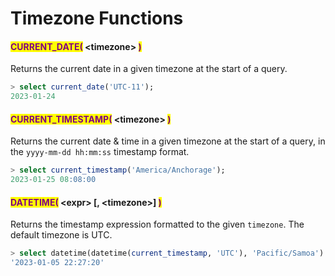 # Timezone Functions

#### <mark style="color:purple;">CURRENT\_DATE(</mark>  \<timezone>  <mark style="color:purple;">)</mark>

Returns the current date in a given timezone at the start of a query.

```sql
> select current_date('UTC-11');
2023-01-24
```

#### <mark style="color:purple;">CURRENT\_TIMESTAMP(</mark>  \<timezone>  <mark style="color:purple;">)</mark>

Returns the current date & time in a given timezone at the start of a query, in the `yyyy-mm-dd hh:mm:ss` timestamp format.

```sql
> select current_timestamp('America/Anchorage');
2023-01-25 08:08:00
```

#### <mark style="color:purple;">DATETIME(</mark>  \<expr>  \[,  \<timezone>]  <mark style="color:purple;">)</mark>

Returns the timestamp expression formatted to the given `timezone`. The default timezone is UTC.

```sql
> select datetime(datetime(current_timestamp, 'UTC'), 'Pacific/Samoa')
'2023-01-05 22:27:20'
```
